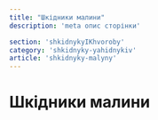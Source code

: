 ```yaml
---
title: "Шкідники малини"
description: 'meta опис сторінки'

section: 'shkidnykyIKhvoroby'
category: 'shkidnyky-yahidnykiv'
article: 'shkidnyky-malyny'
---
```


# Шкідники малини